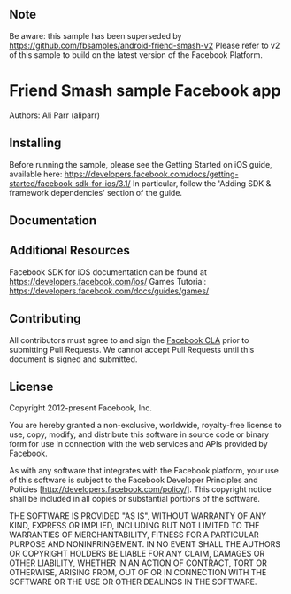 ## Note

Be aware: this sample has been superseded by https://github.com/fbsamples/android-friend-smash-v2 
Please refer to v2 of this sample to build on the latest version of the Facebook Platform.


# Friend Smash sample Facebook app

Authors: Ali Parr (aliparr)

## Installing

Before running the sample, please see the Getting Started on iOS guide, available here: https://developers.facebook.com/docs/getting-started/facebook-sdk-for-ios/3.1/
In particular, follow the 'Adding SDK & framework dependencies' section of the guide.


## Documentation

## Additional Resources

Facebook SDK for iOS documentation can be found at https://developers.facebook.com/ios/
Games Tutorial: https://developers.facebook.com/docs/guides/games/

## Contributing

All contributors must agree to and sign the [Facebook CLA](https://developers.facebook.com/opensource/cla) prior to submitting Pull Requests. We cannot accept Pull Requests until this document is signed and submitted.

## License

Copyright 2012-present Facebook, Inc.

You are hereby granted a non-exclusive, worldwide, royalty-free license to use, copy, modify, and distribute this software in source code or binary form for use in connection with the web services and APIs provided by Facebook.

As with any software that integrates with the Facebook platform, your use of this software is subject to the Facebook Developer Principles and Policies [http://developers.facebook.com/policy/]. This copyright notice shall be included in all copies or substantial portions of the software.

THE SOFTWARE IS PROVIDED "AS IS", WITHOUT WARRANTY OF ANY KIND, EXPRESS OR IMPLIED, INCLUDING BUT NOT LIMITED TO THE WARRANTIES OF MERCHANTABILITY, FITNESS FOR A PARTICULAR PURPOSE AND NONINFRINGEMENT. IN NO EVENT SHALL THE AUTHORS OR COPYRIGHT HOLDERS BE LIABLE FOR ANY CLAIM, DAMAGES OR OTHER LIABILITY, WHETHER IN AN ACTION OF CONTRACT, TORT OR OTHERWISE, ARISING FROM, OUT OF OR IN CONNECTION WITH THE SOFTWARE OR THE USE OR OTHER DEALINGS IN THE SOFTWARE.

